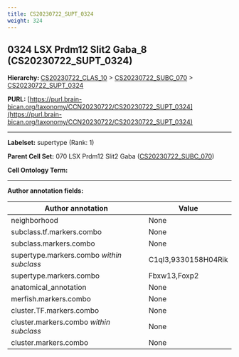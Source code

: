 ```yaml
---
title: CS20230722_SUPT_0324
weight: 324
---
```

## 0324 LSX Prdm12 Slit2 Gaba_8 (CS20230722_SUPT_0324)
<b>Hierarchy: </b>
[CS20230722_CLAS_10](../CS20230722_CLAS_10) >
[CS20230722_SUBC_070](../CS20230722_SUBC_070) >
[CS20230722_SUPT_0324](../CS20230722_SUPT_0324)

**PURL:** [https://purl.brain-bican.org/taxonomy/CCN20230722/CS20230722_SUPT_0324](https://purl.brain-bican.org/taxonomy/CCN20230722/CS20230722_SUPT_0324)

---


**Labelset:** supertype (Rank: 1)

**Parent Cell Set:** 070 LSX Prdm12 Slit2 Gaba ([CS20230722_SUBC_070](../CS20230722_SUBC_070))



**Cell Ontology Term:** 

[MARKER GENES.]: #


---

[TRANSFERRED ANNOTATIONS.]: #


[AUTHOR ANNOTATION FIELDS.]: #


**Author annotation fields:**

| Author annotation | Value |
|-------------------|-------|
|neighborhood|None|
|subclass.tf.markers.combo|None|
|subclass.markers.combo|None|
|supertype.markers.combo _within subclass_|C1ql3,9330158H04Rik|
|supertype.markers.combo|Fbxw13,Foxp2|
|anatomical_annotation|None|
|merfish.markers.combo|None|
|cluster.TF.markers.combo|None|
|cluster.markers.combo _within subclass_|None|
|cluster.markers.combo|None|
